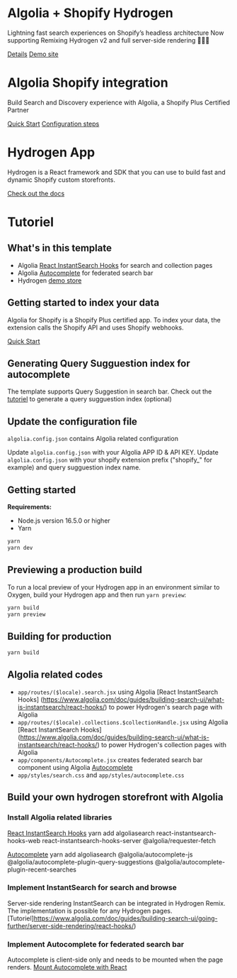 # Algolia + Shopify Hydrogen

Lightning fast search experiences on Shopify’s headless architecture
Now supporting Remixing Hydrogen v2 and full server-side rendering 🚀🚀🚀 

[Details](https://www.algolia.com/search-solutions/shopify/hydrogen/)
[Demo site](https://shopify-hydrogen-algolia-36172cef840994cbdf69.o2.myshopify.dev/)

# Algolia Shopify integration

Build Search and Discovery experience with Algolia, a Shopify Plus Certified Partner

[Quick Start](https://www.algolia.com/doc/integration/shopify/getting-started/quick-start/)
[Configuration steps](https://www.algolia.com/doc/integration/shopify/getting-started/configuration/)

# Hydrogen App

Hydrogen is a React framework and SDK that you can use to build fast and dynamic Shopify custom storefronts.

[Check out the docs](https://shopify.dev/custom-storefronts/hydrogen)

# Tutoriel

## What's in this template

- Algolia [React InstantSearch Hooks](https://www.algolia.com/doc/api-reference/widgets/react-hooks/) for search and collection pages
- Algolia [Autocomplete](https://www.algolia.com/doc/api-reference/widgets/react-hooks/) for federated search bar
- Hydrogen [demo store](https://hydrogen.shop/)

## Getting started to index your data

Algolia for Shopify is a Shopify Plus certified app. 
To index your data, the extension calls the Shopify API and uses Shopify webhooks.

[Quick Start](https://www.algolia.com/doc/integration/shopify/getting-started/quick-start/)

## Generating Query Sugguestion index for autocomplete

The template supports Query Suggestion in search bar.
Check out the [tutoriel](https://www.algolia.com/doc/guides/building-search-ui/ui-and-ux-patterns/query-suggestions/how-to/creating-a-query-suggestions-index/react-hooks/) to generate a query sugguestion index (optional)

## Update the configuration file

`algolia.config.json` contains Algolia related configuration

Update `algolia.config.json` with your Algolia APP ID & API KEY. 
Update `algolia.config.json` with your shopify extension prefix ("shopify_" for example) and query sugguestion index name.


## Getting started

**Requirements:**

- Node.js version 16.5.0 or higher
- Yarn

```bash
yarn
yarn dev
```

## Previewing a production build

To run a local preview of your Hydrogen app in an environment similar to Oxygen, build your Hydrogen app and then run `yarn preview`:

```bash
yarn build
yarn preview
```

## Building for production

```bash
yarn build
```
## Algolia related codes

- `app/routes/($locale).search.jsx` using Algolia [React InstantSearch Hooks] (https://www.algolia.com/doc/guides/building-search-ui/what-is-instantsearch/react-hooks/) to power Hydrogen's search page with Algolia
- `app/routes/($locale).collections.$collectionHandle.jsx` using Algolia [React InstantSearch Hooks] (https://www.algolia.com/doc/guides/building-search-ui/what-is-instantsearch/react-hooks/) to power Hydrogen's collection pages with Algolia
- `app/components/Autocomplete.jsx` creates federated search bar component using Algolia [Autocomplete](https://www.algolia.com/doc/api-reference/widgets/react-hooks/)
- `app/styles/search.css` and `app/styles/autocomplete.css`

## Build your own hydrogen storefront with Algolia

### Install Algolia related libraries

[React InstantSearch Hooks](https://www.algolia.com/doc/api-reference/widgets/react-hooks/)
yarn add algoliasearch react-instantsearch-hooks-web react-instantsearch-hooks-server @algolia/requester-fetch

[Autocomplete](https://www.algolia.com/doc/api-reference/widgets/react-hooks/)
yarn add algoliasearch @algolia/autocomplete-js @algolia/autocomplete-plugin-query-suggestions @algolia/autocomplete-plugin-recent-searches

### Implement InstantSearch for search and browse

Server-side rendering InstantSearch can be integrated in Hydrogen Remix.
The implementation is possible for any Hydrogen pages.
[Tutoriel]https://www.algolia.com/doc/guides/building-search-ui/going-further/server-side-rendering/react-hooks/)

### Implement Autocomplete for federated search bar

Autocomplete is client-side only and needs to be mounted when the page renders.
[Mount Autocomplete with React](https://www.algolia.com/doc/ui-libraries/autocomplete/integrations/using-react/)

